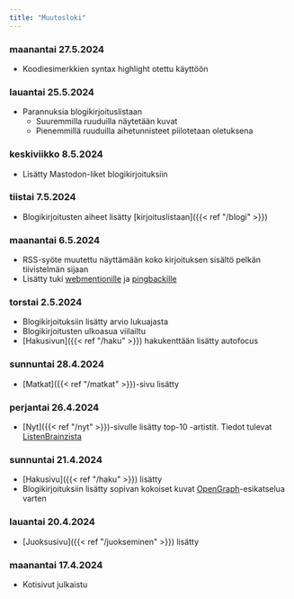 ```yaml
---
title: "Muutosloki"
---
```


### maanantai 27.5.2024
- Koodiesimerkkien syntax highlight otettu käyttöön

### lauantai 25.5.2024
- Parannuksia blogikirjoituslistaan
  - Suuremmilla ruuduilla näytetään kuvat
  - Pienemmillä ruuduilla aihetunnisteet piilotetaan oletuksena

### keskiviikko 8.5.2024
- Lisätty Mastodon-liket blogikirjoituksiin

### tiistai 7.5.2024
- Blogikirjoitusten aiheet lisätty [kirjoituslistaan]({{< ref "/blogi" >}}) 

### maanantai 6.5.2024
- RSS-syöte muutettu näyttämään koko kirjoituksen sisältö pelkän tiivistelmän sijaan
- Lisätty tuki [webmentionille](https://indieweb.org/Webmention) ja [pingbackille](https://indieweb.org/pingback)

### torstai 2.5.2024
- Blogikirjoituksiin lisätty arvio lukuajasta
- Blogikirjoitusten ulkoasua viilailtu
- [Hakusivun]({{< ref "/haku" >}}) hakukenttään lisätty autofocus

### sunnuntai 28.4.2024
- [Matkat]({{< ref "/matkat" >}})-sivu lisätty

### perjantai 26.4.2024
- [Nyt]({{< ref "/nyt" >}})-sivulle lisätty top-10 -artistit. Tiedot tulevat [ListenBrainzista](https://listenbrainz.org)

### sunnuntai 21.4.2024
- [Hakusivu]({{< ref "/haku" >}}) lisätty
- Blogikirjoituksiin lisätty sopivan kokoiset kuvat [OpenGraph](https://ogp.me/)-esikatselua varten

### lauantai 20.4.2024
- [Juoksusivu]({{< ref "/juokseminen" >}}) lisätty

### maanantai 17.4.2024
- Kotisivut julkaistu
